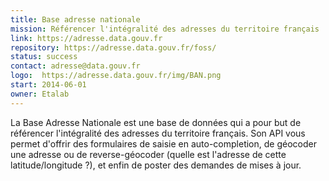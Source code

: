 ```yaml
---
title: Base adresse nationale
mission: Référencer l'intégralité des adresses du territoire français
link: https://adresse.data.gouv.fr
repository: https://adresse.data.gouv.fr/foss/
status: success
contact: adresse@data.gouv.fr
logo:  https://adresse.data.gouv.fr/img/BAN.png
start: 2014-06-01
owner: Etalab
---
```


La Base Adresse Nationale est une base de données qui a pour but de référencer l'intégralité des adresses du territoire français. Son API vous permet d'offrir des formulaires de saisie en auto-completion, de géocoder une adresse ou de reverse-géocoder (quelle est l'adresse de cette latitude/longitude ?), et enfin de poster des demandes de mises à jour.
